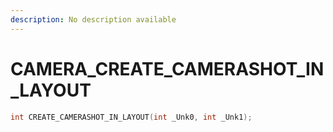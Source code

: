```yaml
---
description: No description available 
---
```


# CAMERA\_CREATE_CAMERASHOT_IN_LAYOUT

```cpp
int CREATE_CAMERASHOT_IN_LAYOUT(int _Unk0, int _Unk1);
```